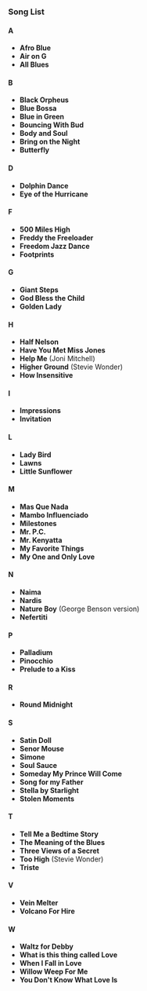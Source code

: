 ### Song List

#### A
* **Afro Blue**
* **Air on G**
* **All Blues**

#### B
* **Black Orpheus**
* **Blue Bossa**
* **Blue in Green**
* **Bouncing With Bud**
* **Body and Soul**
* **Bring on the Night**
* **Butterfly**

#### D
* **Dolphin Dance**
* **Eye of the Hurricane**

#### F
* **500 Miles High**
* **Freddy the Freeloader**
* **Freedom Jazz Dance**
* **Footprints**

#### G
* **Giant Steps**
* **God Bless the Child**
* **Golden Lady**

#### H
* **Half Nelson**
* **Have You Met Miss Jones**
* **Help Me** (Joni Mitchell)
* **Higher Ground** (Stevie Wonder)
* **How Insensitive**

#### I
* **Impressions**
* **Invitation**

#### L
* **Lady Bird**
* **Lawns**
* **Little Sunflower**

#### M
* **Mas Que Nada**
* **Mambo Influenciado**
* **Milestones**
* **Mr. P.C.**
* **Mr. Kenyatta**
* **My Favorite Things**
* **My One and Only Love**

#### N
* **Naima**
* **Nardis**
* **Nature Boy** (George Benson version)
* **Nefertiti**

#### P
* **Palladium**
* **Pinocchio**
* **Prelude to a Kiss**

#### R
* **Round Midnight**

#### S
* **Satin Doll**
* **Senor Mouse**
* **Simone**
* **Soul Sauce**
* **Someday My Prince Will Come**
* **Song for my Father**
* **Stella by Starlight**
* **Stolen Moments**

#### T
* **Tell Me a Bedtime Story**
* **The Meaning of the Blues**
* **Three Views of a Secret**
* **Too High** (Stevie Wonder)
* **Triste**

#### V
* **Vein Melter**
* **Volcano For Hire**

#### W
* **Waltz for Debby**
* **What is this thing called Love**
* **When I Fall in Love**
* **Willow Weep For Me**
* **You Don't Know What Love Is**
